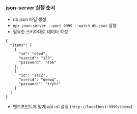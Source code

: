 ### json-server 실행 순서
- db.json 파일 생성
- `npx json-server --port 9999 --watch db.json` 실행
- 필요한 스키마대로 데이터 작성
```
{
  "items": [
    {
      "id": "c9ed",
      "userid": "123",
      "password": "456"
    },
    {
      "id": "1ac2",
      "userid": "qwewq",
      "password": "trytr"
    }
  ]
}
```

- 엔드포인트에 맞게 api url 설정 (`http://localhost:9999/items`)